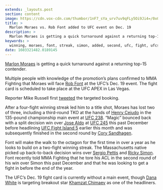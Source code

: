 ```yaml
--- 
extends: _layouts.post 
section: content 
image: https://cdn.vox-cdn.com/thumbor/1nF7_sYa_urv7uv9qFLy5Oi9Ji4=/0x0:2880x1508/fit-in/1200x630/cdn.vox-cdn.com/uploads/chorus_asset/file/19528948/133_Marlon_Moraes.jpg 
title: > 
  Marlon Moraes vs. Rob Font added to UFC event on Dec. 19 
description: > 
  Marlon Moraes is getting a quick turnaround against a returning top-15 contender.Multiple people with knowledge of the promotion’s plans confirmed to MMA Fighting that Moraes will face Rob Font at the UFC’s Dec. 19 event.The fight card is scheduled to take place at the UFC APEX in Las Vegas.Font will make the walk to the octagon for the first time in over a year as he looks to build on a two-fight winning streak.The UFC’s Dec. 19 fight card is currently without a main event, though Dana White is targeting breakout star Khamzat Chimaev as one of the headliners. 
keywords: > 
  winning, moraes, font, streak, simon, added, second, ufc, fight, ufcs, marlon, 19, event, rob, win, vs, dec 
date: 1603321482.0189145 
--- 
```

<div><p id="fx3t8E"><a href="https://www.mmafighting.com/fighter/1463/marlon-moraes">Marlon Moraes</a> is getting a quick turnaround against a returning top-15 contender.</p>
<p id="vji97K">Multiple people with knowledge of the promotion&#8217;s plans confirmed to MMA Fighting that Moraes will face <a href="https://www.mmafighting.com/fighter/2918/rob-font">Rob Font</a> at the UFC&#8217;s Dec. 19 event. The fight card is scheduled to take place at the UFC APEX in Las Vegas.</p>
<p id="XbsKGH">Reporter Mike Russell first <a href="https://twitter.com/MIKERUSSELLMMA/status/1318624655826178048?s=20">tweeted</a> the targeted booking. </p>
<p id="YkpLMf">After a four-fight winning streak led him to a title shot, Moraes has lost two of three, including a third-round TKO at the hands of <a href="https://www.mmafighting.com/fighter/2186/henry-cejudo">Henry Cejudo</a> in the 135-pound championship main event at <a href="https://www.mmafighting.com/fight-card/1030/ufc-238">UFC 238</a>. &#8220;Magic&#8221; bounced back with a split decision win over <a href="https://www.mmafighting.com/fighter/7/jose-aldo">Jose Aldo</a> at <a href="https://www.mmafighting.com/fight-card/1056/ufc-245">UFC 245</a> this past December before headlining <a href="https://www.mmafighting.com/fight-card/1163/ufc-fight-island-5-moraes-vs-sandhagen">UFC Fight Island 5</a> earlier this month and was subsequently finished in the second round by <a href="https://www.mmafighting.com/fighter/4356/cory-sandhagen">Cory Sandhagen</a>.</p>
<p id="JK5SyN">Font will make the walk to the octagon for the first time in over a year as he looks to build on a two-fight winning streak. The Massachusetts native picked up back-to-back decision wins over <a href="https://www.mmafighting.com/fighter/1616/sergio-pettis">Sergio Pettis</a> and <a href="https://www.mmafighting.com/fighter/4420/ricky-simon">Ricky Simon</a>. Font recently told MMA Fighting that he tore his ACL in the second round of his win over Simon this past December and that he was looking to get a fight in before the end of the year. </p>
<p id="rqX6Eh">The UFC&#8217;s Dec. 19 fight card is currently without a main event, though <a href="https://www.mmafighting.com/fighter/2230/dana-white">Dana White</a> is targeting breakout star <a href="https://www.mmafighting.com/fighter/5368/khamzat-chimaev">Khamzat Chimaev</a> as one of the headliners. </p>
  
</div>